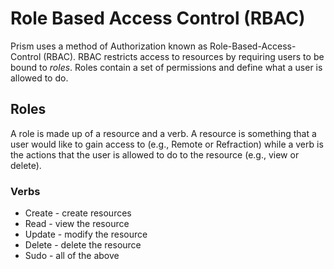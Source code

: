 # Role Based Access Control (RBAC)

Prism uses a method of Authorization known as Role-Based-Access-Control (RBAC).
RBAC restricts access to resources by requiring users to be bound to *roles*.
Roles contain a set of permissions and define what a user is allowed to do.

## Roles

A role is made up of a resource and a verb.
A resource is something that a user would like to gain access to (e.g., Remote or Refraction) while a verb is the actions that the user is allowed to do to the resource (e.g., view or delete).

### Verbs

* Create - create resources
* Read - view the resource
* Update - modify the resource
* Delete - delete the resource
* Sudo - all of the above
